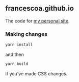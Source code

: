 ## francescoa.github.io

The code for [my personal site](http://francescoagosti.com/).

### Making changes

```bash
yarn install
```
and then 
```bash
yarn build
```

If you've made CSS changes. 
